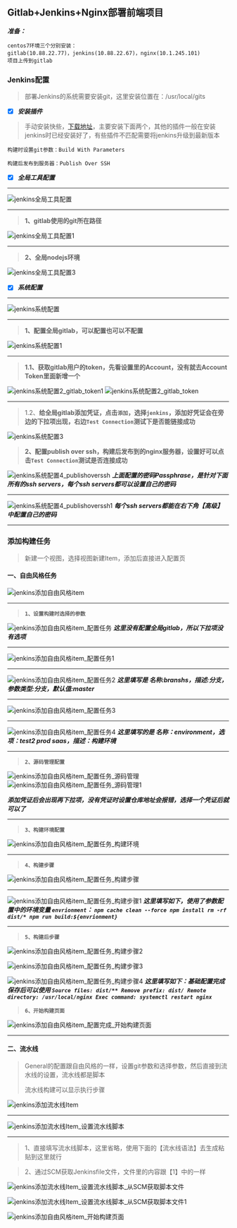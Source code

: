 ## Gitlab+Jenkins+Nginx部署前端项目

***准备：***
```
centos7环境三个分别安装：
gitlab(10.88.22.77)，jenkins(10.88.22.67)，nginx(10.1.245.101)
项目上传到gitlab
```
### Jenkins配置

> 部署Jenkins的系统需要安装git，这里安装位置在：/usr/local/gits

- [x] ***安装插件***
> 手动安装快些，[下载地址][1]，主要安装下面两个，其他的插件一般在安装jenkins时已经安装好了，有些插件不匹配需要将jenkins升级到最新版本

	构建时设置git参数：Build With Parameters
	
	构建后发布到服务器：Publish Over SSH


- [x] ***全局工具配置***

------
<img src="images/gitlab_jenkins_nginx/jenkins_globaltoolconfig.png" alt="jenkins全局工具配置"  />

------
> **1、gitlab使用的git所在路径**

![jenkins全局工具配置1](images/gitlab_jenkins_nginx/jenkins_globaltoolconfig1.png)

------
> **2、全局nodejs环境**

![jenkins全局工具配置3](images/gitlab_jenkins_nginx/jenkins_globaltoolconfig3.png)

- [x] ***系统配置***

------
![jenkins系统配置](images/gitlab_jenkins_nginx/jenkins_systemconfig.png)

------
> **1、配置全局gitlab，可以配置也可以不配置**

![jenkins系统配置1](images/gitlab_jenkins_nginx/jenkins_systemconfig1.png)

------
> **1.1、获取gitlab用户的token，先看设置里的Account，没有就去Account Token里面新增一个**

![jenkins系统配置2_gitlab_token1](images/gitlab_jenkins_nginx/jenkins_systemconfig2_gitlab_token1.png)
![jenkins系统配置2_gitlab_token](images/gitlab_jenkins_nginx/jenkins_systemconfig2_gitlab_token.png)

------
> 1.2、**给全局gitlab添加凭证，点击`添加`，选择`jenkins`，添加好凭证会在旁边的下拉项出现，右边`Test Connection`测试下是否能链接成功**

![jenkins系统配置3](images/gitlab_jenkins_nginx/jenkins_systemconfig3.png)

> **2、配置publish over ssh，构建后发布到的nginx服务器，设置好可以点击`Test Connection`测试是否连接成功**

![jenkins系统配置4_publishoverssh](images/gitlab_jenkins_nginx/jenkins_systemconfig4_publishoverssh.png)
     ***上面配置的密码Passphrase，是针对下面所有的ssh servers，每个ssh servers都可以设置自己的密码***

------
![jenkins系统配置4_publishoverssh1](images/gitlab_jenkins_nginx/jenkins_systemconfig4_publishoverssh1.png)
     ***每个ssh servers都能在右下角【高级】中配置自己的密码***



------



### 添加构建任务

> 新建一个视图，选择视图新建Item，添加后直接进入配置页
#### 一、自由风格任务

![jenkins添加自由风格item](images/gitlab_jenkins_nginx/jenkins添加自由风格item.png)

------
> **`1、设置构建时选择的参数`**

![jenkins添加自由风格item_配置任务](images/gitlab_jenkins_nginx/jenkins添加自由风格item_配置任务.png)
     ***这里没有配置全局gitlab，所以下拉项没有选项***
     

------
![jenkins添加自由风格item_配置任务1](images/gitlab_jenkins_nginx/jenkins添加自由风格item_配置任务1.png)

------
![jenkins添加自由风格item_配置任务2](images/gitlab_jenkins_nginx/jenkins添加自由风格item_配置任务2.png)
	***这里填写是 名称:branshs，描述:分支，参数类型:分支，默认值:master***

------
![jenkins添加自由风格item_配置任务3](images/gitlab_jenkins_nginx/jenkins添加自由风格item_配置任务3.png)

------
![jenkins添加自由风格item_配置任务4](images/gitlab_jenkins_nginx/jenkins添加自由风格item_配置任务4.png)
	***这里填写的是 名称：environment，选项：test2 prod saas，描述：构建环境***

------
> **`2、源码管理配置`**

![jenkins添加自由风格item_配置任务_源码管理](images/gitlab_jenkins_nginx/jenkins添加自由风格item_配置任务_源码管理.png)
![jenkins添加自由风格item_配置任务_源码管理1](images/gitlab_jenkins_nginx/jenkins添加自由风格item_配置任务_源码管理1.png)

***添加凭证后会出现再下拉项，没有凭证时设置仓库地址会报错，选择一个凭证后就可以了***

------
> **`3、构建环境配置`**

![jenkins添加自由风格item_配置任务_构建环境](images/gitlab_jenkins_nginx/jenkins添加自由风格item_配置任务_构建环境.png)

------
> **`4、构建步骤`**

![jenkins添加自由风格item_配置任务_构建步骤](images/gitlab_jenkins_nginx/jenkins添加自由风格item_配置任务_构建步骤.png)

------

![jenkins添加自由风格item_配置任务_构建步骤1](images/gitlab_jenkins_nginx/jenkins添加自由风格item_配置任务_构建步骤1.png)
***这里填写如下，使用了参数配置中的环境变量 `envrionment`：
`npm cache clean --force
npm install
rm -rf dist/*
npm run build:${envrionment}
`***

------
> **`5、构建后步骤`**

![jenkins添加自由风格item_配置任务_构建步骤2](images/gitlab_jenkins_nginx/jenkins添加自由风格item_配置任务_构建步骤2.png)

![jenkins添加自由风格item_配置任务_构建步骤3](images/gitlab_jenkins_nginx/jenkins添加自由风格item_配置任务_构建步骤3.png)

![jenkins添加自由风格item_配置任务_构建步骤4](images/gitlab_jenkins_nginx/jenkins添加自由风格item_配置任务_构建步骤4.png)
***这里填写如下：基础配置完成保存后可以使用
`Source files: dist/**
Remove prefix: dist/
Remote directory: /usr/local/nginx
Exec command: systemctl restart nginx
`***

> **`6、开始构建页面`**

![jenkins添加自由风格item_配置完成_开始构建页面](images/gitlab_jenkins_nginx/jenkins添加自由风格item_配置完成_开始构建页面.png)



------



#### 二、流水线
> General的配置跟自由风格的一样，设置git参数和选择参数，然后直接到流水线的设置，流水线都是脚本
>
> 流水线构建可以显示执行步骤

![jenkins添加流水线Item](images/gitlab_jenkins_nginx/jenkins添加流水线Item.png)

------
![jenkins添加流水线Item_设置流水线脚本](images/gitlab_jenkins_nginx/jenkins添加流水线Item_设置流水线脚本.png)

------
> 1、直接填写流水线脚本，这里省略，使用下面的【流水线语法】去生成粘贴到这里就行

> 2、通过SCM获取Jenkinsfile文件，文件里的内容跟【1】中的一样

![jenkins添加流水线Item_设置流水线脚本_从SCM获取脚本文件](images/gitlab_jenkins_nginx/jenkins添加流水线Item_设置流水线脚本_从SCM获取脚本文件.png)

![jenkins添加流水线Item_设置流水线脚本_从SCM获取脚本文件1](images/gitlab_jenkins_nginx/jenkins添加流水线Item_设置流水线脚本_从SCM获取脚本文件1.png)

![jenkins添加自由风格item_开始构建页面](images/gitlab_jenkins_nginx/jenkins添加自由风格item_开始构建页面.png)



[1]: http://updates.jenkins-ci.org/download/plugins/

